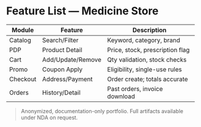 # Feature List — Medicine Store
| Module | Feature | Description |
|---|---|---|
| Catalog | Search/Filter | Keyword, category, brand |
| PDP | Product Detail | Price, stock, prescription flag |
| Cart | Add/Update/Remove | Qty validation, stock checks |
| Promo | Coupon Apply | Eligibility, single-use rules |
| Checkout | Address/Payment | Order create; totals accurate |
| Orders | History/Detail | Past orders, invoice download |

> Anonymized, documentation-only portfolio. Full artifacts available under NDA on request.
